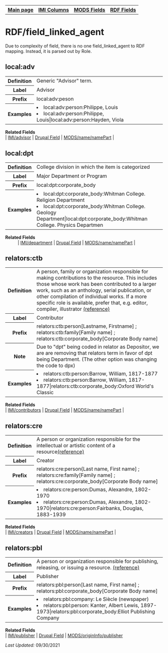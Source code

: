 <!DOCTYPE html>
<html>

<body>
<table style="width:100%">
  <tr>
    <th><a href="index.md">Main page</a></th>
	<th><a href="IMI.md">IMI Columns</a></th>
    <th><a href="MODS.md">MODS Fields</a></th>
    <th><a href="RDF.md">RDF Fields</a></th>
  </tr>
</table>



<h1>RDF/field_linked_agent</h1>
 <p>Due to complexity of field, there is no one field_linked_agent to RDF mapping. Instead, it is parsed out by Role.</p>
</dl>
<h2>local:adv</h2>
<table>
<tr>
	<th>Definition</th>
	<td>Generic "Advisor" term.</td>
</tr>
<tr>
	<th>Label</th>
	<td>Advisor</td>
</tr>
<tr>
	<th>Prefix</th>
	<td>local:adv:peson</td>
</tr>
<tr>
	<th>Examples</th>
	<td>
		<li>local:adv:person:Philippe, Louis</li> 
		<li>local:adv:person:Philippe, Louis|local:adv:person:Hayden, Viola</li>
	</td>
</tr>
</table>
<dl>
	<dt><b>Related Fields</b></dt>
			| <a href="advisor.md">IMI/advisor</a> | 
			<a href="DrupalField.md">Drupal Field</a> | 
			<a href="mods.name.md">MODS/name/namePart</a> |
</dl>
<h2>local:dpt</h2>
<table>
<tr>
	<th>Definition</th>
	<td>College division in which the item is categorized</td>
</tr>
<tr>
	<th>Label</th>
	<td>Major Department or Program</td>
</tr>
<tr>
	<th>Prefix</th>
	<td>local:dpt:corporate_body</td>
</tr>
<tr>
	<th>Examples</th>
	<td>
		<li>local:dpt:corporate_body:Whitman College. Religion Department</li> 
		<li>local:dpt:corporate_body:Whitman College. Geology Department|local:dpt:corporate_body:Whitman College. Physics Departmen</li>
	</td>
</tr>
</table>
<dl>
	<dt><b>Related Fields</b></dt>
			<dd>| <a href="department.md">IMI/department</a> | 
			<a href="DrupalField.md">Drupal Field</a> | 
			<a href="mods.name.md">MODS/name/namePart</a> |</dd>
</dl>
<h2>relators:ctb</h2>
<table>
<tr>
	<th>Definition</th>
	<td>A person, family or organization responsible for making contributions to the resource. This includes those whose work has been contributed to a larger work, such as an anthology, serial publication, or other compilation of individual works. If a more specific role is available, prefer that, e.g. editor, compiler, illustrator <a href="http://id.loc.gov/vocabulary/relators/ctb.html">(reference)</a> </td>
</tr>
<tr>
	<th>Label</th>
	<td>Contributor</td>
</tr>
<tr>
	<th>Prefix</th>
	<td>relators:ctb:person[Lastname, Firstname] ; relators:ctb:family[Family name] ; relators:ctb:corporate_body[Corporate Body name]</td>
</tr>
<tr>
	<th>Note</th>
	<td>Due to "dpt" being coded in relator as Depositor, we are are removing that relators term in favor of dpt being Department. (The other option was changing the code to dpx)</td>
</tr>
<tr>
	<th>Examples</th>
	<td>
		<li>relators:ctb:person:Barrow, William,  1817-1877</li> 
		<li>relators:ctb:person:Barrow, William,  1817-1877|relators:ctb:corporate_body:Oxford World's Classic</li>
	</td>
</tr>
</table>
	</dd>
<dl>
	<dt><b>Related Fields</b></dt>
			| <a href="contributors.md">IMI/contributors</a> | 
			<a href="DrupalField.md">Drupal Field</a> | 
			<a href="mods.name.md">MODS/name/namePart</a> |
</dl>
<h2>relators:cre</h2>
<table>
<tr>
	<th>Definition</th>
	<td>A person or organization responsible for the intellectual or artistic content of a resource<a href="https://id.loc.gov/vocabulary/relators/cre.html">(reference)</a></td>
</tr>
<tr>
	<th>Label</th>
	<td>Creator</td>
</tr>
<tr>
	<th>Prefix</th>
	<td>relators:cre:person{Last name, First name] ; relators:cre:family[Family name] ; relators:cre:corporate_body[Corporate Body name]</td>
</tr>
<tr>
	<th>Examples</th>
	<td>
		<li>relators:cre:person:Dumas, Alexandre,  1802-1970</li> 
		<li>relators:cre:person:Dumas, Alexandre,  1802-1970|relators:cre:person:Fairbanks, Douglas, 1883-1939</li>
	</td>
</tr>
</table>
<dl>
	<dt><b>Related Fields</b></dt>
						| <a href="creators.md">IMI/creators</a> |
						<a href="DrupalField.md">Drupal Field</a> |
						<a href="mods.name.md">MODS/name/namePart</a> |
</dl>
<h2>relators:pbl</h2>
<table>
<tr>
	<th>Definition</th>
	<td>A person or organization responsible for publishing, releasing, or issuing a resource. <a href="http://id.loc.gov/vocabulary/relators/pbl.html">(reference)</a></td>
</tr>
<tr>
	<th>Label</th>
	<td>Publisher</td>
</tr>
<tr>
	<th>Prefix</th>
	<td>relators:pbl:person[Last name, First name] ; relators:pbl:corporate_body[Corporate Body name]</td>
</tr>
<tr>
	<th>Examples</th>
	<td>
		<li>relators:pbl:company: Le Siècle (newspaper)</li> 
		<li>relators:pbl:person: Kanter, Albert Lewis, 1897-1973|relators:pbl:corporate_body:Elliot Publishing Company</li>
	</td>
</tr>
</table>
<dl>
	<dt><b>Related Fields</b></dt>
			| <a href="publisher.md">IMI/publisher</a> | 
			<a href="DrupalField.md">Drupal Field</a> |
			<a href="mods.originInfo_publisher.md">MODS/originInfo/publisher</a>
</dl>
<p><i>Last Updated: </i>09/30/2021</p>
</body>
</html>



